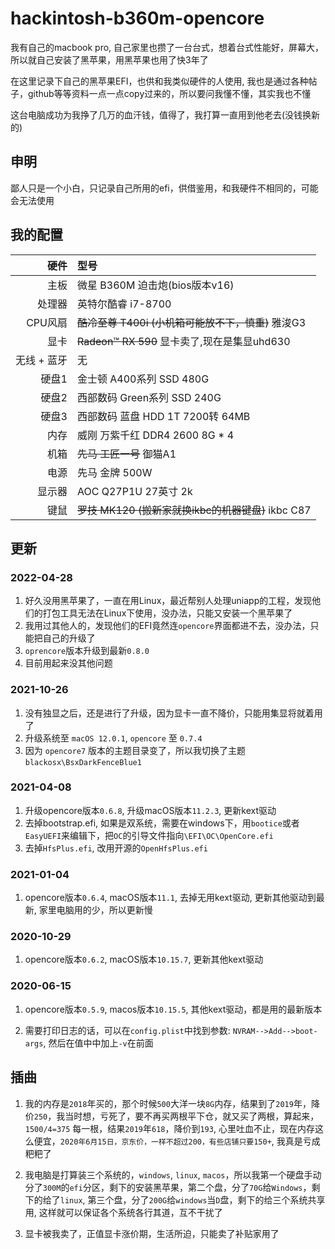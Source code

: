 # hackintosh-b360m-opencore

我有自己的macbook pro, 自己家里也攒了一台台式，想着台式性能好，屏幕大，所以就自己安装了黑苹果，用黑苹果也用了快3年了

在这里记录下自己的黑苹果EFI，也供和我类似硬件的人使用, 我也是通过各种帖子，github等等资料一点一点copy过来的，所以要问我懂不懂，其实我也不懂

这台电脑成功为我挣了几万的血汗钱，值得了，我打算一直用到他老去(没钱换新的)

## 申明

鄙人只是一个小白，只记录自己所用的efi，供借鉴用，和我硬件不相同的，可能会无法使用

## 我的配置

|         硬件       |                   型号                     |
|-------------------:|:------------------------------------------|
|               主板 | 微星 B360M 迫击炮(bios版本v16)               |
|             处理器 | 英特尔酷睿 i7-8700                          |
|             CPU风扇 | ~~酷冷至尊 T400i (小机箱可能放不下，慎重)~~ 雅浚G3       |
|               显卡 | ~~Radeon™ RX 590~~ 显卡卖了,现在是集显uhd630          |
|        无线 + 蓝牙 | 无                          |
|             硬盘1 | 金士顿 A400系列 SSD 480G  |
|             硬盘2 | 西部数码 Green系列 SSD 240G  |
|             硬盘3 | 西部数码 蓝盘 HDD 1T 7200转 64MB  |
|             内存 | 威刚 万紫千红 DDR4 2600 8G * 4  |
|             机箱 | ~~先马 工匠一号~~ 御猫A1  |
|             电源 | 先马 金牌 500W  |
|             显示器 | AOC Q27P1U 27英寸 2k  |
|             键鼠 | ~~罗技 MK120 (搬新家就换ikbc的机器键盘)~~ ikbc C87  |

## 更新

### 2022-04-28

1. 好久没用黑苹果了，一直在用Linux，最近帮别人处理uniapp的工程，发现他们的打包工具无法在Linux下使用，没办法，只能又安装一个黑苹果了
2. 我用过其他人的，发现他们的EFI竟然连`opencore`界面都进不去，没办法，只能把自己的升级了
3. `oprencore`版本升级到最新`0.8.0`
4. 目前用起来没其他问题

### 2021-10-26

1. 没有独显之后，还是进行了升级，因为显卡一直不降价，只能用集显将就着用了
2. 升级系统至 `macOS 12.0.1`, `opencore` 至 `0.7.4`
3. 因为 `opencore7` 版本的主题目录变了，所以我切换了主题 `blackosx\BsxDarkFenceBlue1`

### 2021-04-08

1. 升级opencore版本`0.6.8`, 升级macOS版本`11.2.3`, 更新kext驱动
2. 去掉bootstrap.efi, 如果是双系统，需要在windows下，用`bootice`或者`EasyUEFI`来编辑下，把`OC`的引导文件指向`\EFI\OC\OpenCore.efi`
3. 去掉`HfsPlus.efi`, 改用开源的`OpenHfsPlus.efi`

### 2021-01-04

1. opencore版本`0.6.4`, macOS版本`11.1`, 去掉无用kext驱动, 更新其他驱动到最新, 家里电脑用的少，所以更新慢

### 2020-10-29

1. opencore版本`0.6.2`, macOS版本`10.15.7`, 更新其他kext驱动

### 2020-06-15

1. opencore版本`0.5.9`, macos版本`10.15.5`, 其他kext驱动，都是用的最新版本

2. 需要打印日志的话，可以在`config.plist`中找到参数: `NVRAM-->Add-->boot-args`, 然后在值中中加上`-v`在前面

## 插曲

1. 我的内存是`2018`年买的，那个时候`500`大洋一块`8G`内存，结果到了`2019`年，降价`250`，我当时想，亏死了，要不再买两根平下仓，就又买了两根，算起来，`1500/4=375` 每一根，结果`2019`年`618`，降价到`193`, 心里吐血不止，现在内存这么便宜，`2020年6月15日，京东价，一样不超过200，有些店铺只要150+`, 我真是亏成粑粑了

2. 我电脑是打算装三个系统的，`windows`, `linux`, `macos`，所以我第一个硬盘手动分了`300M`的`efi`分区，剩下的安装黑苹果，第二个盘，分了`70G`给`Windows`，剩下的给了`linux`, 第三个盘，分了`200G`给`windows`当`D`盘，剩下的给三个系统共享用, 这样就可以保证各个系统各行其道，互不干扰了

3. 显卡被我卖了，正值显卡涨价期，生活所迫，只能卖了补贴家用了 
